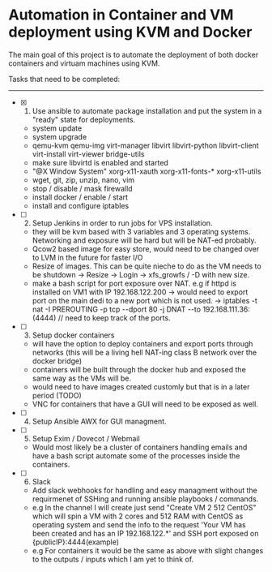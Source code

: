 # Automation in Container and VM deployment using KVM and Docker

The main goal of this project is to automate the deployment of both docker containers and virtuam machines using KVM.

Tasks that need to be completed:

-----

- [x] 1. Use ansible to automate package installation and put the system in a "ready" state for deployments.
  - system update
  - system upgrade
  - qemu-kvm qemu-img virt-manager libvirt libvirt-python libvirt-client virt-install virt-viewer bridge-utils
  - make sure libvirtd is enabled and started
  - "@X Window System" xorg-x11-xauth xorg-x11-fonts-* xorg-x11-utils
  - wget, git, zip, unzip, nano, vim
  - stop / disable / mask firewalld
  - install docker / enable / start
  - install and configure iptables

- [ ] 2. Setup Jenkins in order to run jobs for VPS installation.
  - they will be kvm based with 3 variables and 3 operating systems. Networking and exposure will be hard but will be NAT-ed probably.
  - Qcow2 based image for easy store, would need to be changed over to LVM in the future for faster I/O
  - Resize of images. This can be quite nieche to do as the VM needs to be shutdown -> Resize -> Login -> xfs_growfs / -D with new size.
  - make a bash script for port exposure over NAT. e.g if httpd is installed on VM1 with IP 192.168.122.200 -> would need to export port on the main dedi to a new port which is not used. -> iptables -t nat -I PREROUTING -p tcp --dport 80 -j DNAT --to 192.168.111.36:(4444) // need to keep track of the ports.

- [ ] 3. Setup docker containers
  - will have the option to deploy containers and export ports through networks (this will be a living hell NAT-ing class B network over the docker bridge)
  - containers will be built through the docker hub and exposed the same way as the VMs will be.
  - would need to have images created customly but that is in a later period (TODO)
  - VNC for containers that have a GUI will need to be exposed as well.

- [ ] 4. Setup Ansible AWX for GUI managment.

- [ ] 5. Setup Exim / Dovecot / Webmail
  - Would most likely be a cluster of containers handling emails and have a bash script automate some of the processes inside the containers.

- [ ] 6. Slack
  - Add slack webhooks for handling and easy managment without the requirmenet of SSHing and running ansible playbooks / commands.
  - e.g In the channel I will create just send "Create VM 2 512 CentOS" which will spin a VM with 2 cores and 512 RAM with CentOS as operating system and send the info to the request 'Your VM has been created and has an IP 192.168.122.*' and SSH port exposed on {publicIP}:4444(example)
  - e.g For containers it would be the same as above with slight changes to the outputs / inputs which I am yet to think of.
